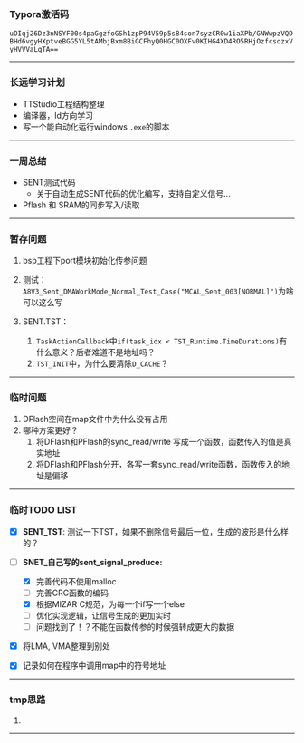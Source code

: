 ### Typora激活码

`uOIqj26Dz3nNSYF00s4paGgzfoGSh1zpP94V59p5s84son7syzCR0w1iaXPb/GNWwpzVQDBHd6vgyHXptveBGG5YL5tAMbjBxm8BiGCFhyQ0HGC0OXFv0KIHG4XD4RO5RHjOzfcsozxVyHVVVaLqTA==`



---



### 长远学习计划
* TTStudio工程结构整理
* 编译器，ld方向学习
* 写一个能自动化运行windows `.exe`的脚本



---



### 一周总结

* SENT测试代码
  * 关于自动生成SENT代码的优化编写，支持自定义信号...
* Pflash 和 SRAM的同步写入/读取



---



### 暂存问题

1. bsp工程下port模块初始化传参问题

2. 测试：`A8V3_Sent_DMAWorkMode_Normal_Test_Case("MCAL_Sent_003[NORMAL]")`为啥可以这么写

3. SENT.TST：
   1. `TaskActionCallback`中`if(task_idx < TST_Runtime.TimeDurations)`有什么意义？后者难道不是地址吗？
   2. `TST_INIT`中，为什么要清除`D_CACHE`？

   

---



### 临时问题
1. DFlash空间在map文件中为什么没有占用
2. 哪种方案更好？
   1. 将DFlash和PFlash的sync_read/write 写成一个函数，函数传入的值是真实地址
   2. 将DFlash和PFlash分开，各写一套sync_read/write函数，函数传入的地址是偏移



---



### 临时TODO LIST

- [x] **SENT_TST**: 测试一下TST，如果不删除信号最后一位，生成的波形是什么样的？
- [ ] **SNET_自己写的sent_signal_produce:** 
  - [x] 完善代码不使用malloc
  - [ ] 完善CRC函数的编码
  - [x] 根据MIZAR C规范，为每一个if写一个else
  - [ ] 优化实现逻辑，让信号生成的更加实时
  - [ ] 问题找到了！？不能在函数传参的时候强转成更大的数据
- [x] 将LMA, VMA整理到别处
- [x] 记录如何在程序中调用map中的符号地址



---



### tmp思路

1. 



---
